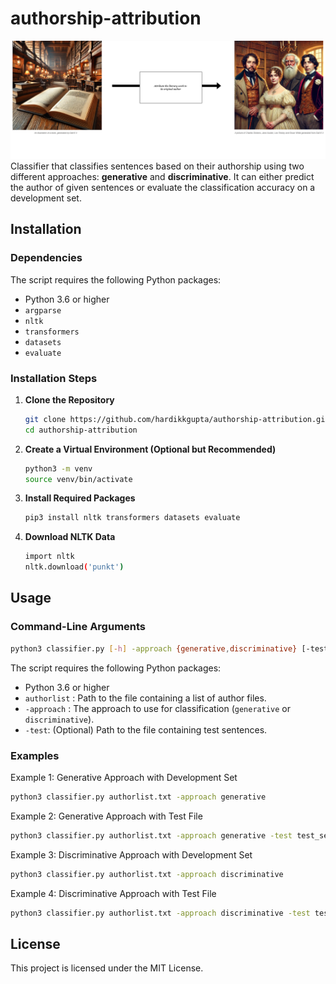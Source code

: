# authorship-attribution
![Description](data/cover.png)
Classifier that classifies sentences based on their authorship using two different approaches: **generative** and **discriminative**. It can either predict the author of given sentences or evaluate the classification accuracy on a development set.

## Installation

### Dependencies

The script requires the following Python packages:

- Python 3.6 or higher
- `argparse`
- `nltk`
- `transformers`
- `datasets`
- `evaluate`

### Installation Steps

1. **Clone the Repository**

   ```bash
   git clone https://github.com/hardikkgupta/authorship-attribution.git
   cd authorship-attribution
   ```
2. **Create a Virtual Environment (Optional but Recommended)**
    ```bash
    python3 -m venv
    source venv/bin/activate
    ```
3. **Install Required Packages**
    ```bash
    pip3 install nltk transformers datasets evaluate
    ```
4. **Download NLTK Data**
    ```bash
    import nltk
    nltk.download('punkt')
    ```

## Usage

### Command-Line Arguments
```bash
python3 classifier.py [-h] -approach {generative,discriminative} [-test TEST] authorlist
```

The script requires the following Python packages:

- Python 3.6 or higher
- `authorlist` : Path to the file containing a list of author files.
- `-approach` : The approach to use for classification (`generative` or `discriminative`).
- `-test`: (Optional) Path to the file containing test sentences.

### Examples
Example 1: Generative Approach with Development Set
```bash
python3 classifier.py authorlist.txt -approach generative 
```

Example 2: Generative Approach with Test File
```bash
python3 classifier.py authorlist.txt -approach generative -test test_sents.txt
```
Example 3: Discriminative Approach with Development Set
```bash
python3 classifier.py authorlist.txt -approach discriminative 
```
Example 4: Discriminative Approach with Test File
```bash
python3 classifier.py authorlist.txt -approach discriminative -test test_sents.txt
```

## License
This project is licensed under the MIT License.